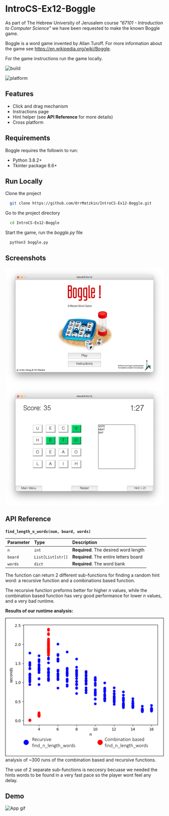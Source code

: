 
# IntroCS-Ex12-Boggle

As part of The Hebrew University of Jerusalem course *"67101 - Introduction to Computer Science"* we have been requested to make the known Boggle game.

Boggle is a word game invented by Allan Turoff. 
For more information about the game see https://en.wikipedia.org/wiki/Boggle.

For the game instructions run the game locally.


![build](https://img.shields.io/badge/build-passing-brightgreen)

![platform](https://camo.githubusercontent.com/fb4912e741e566f3089bd8ca3561a536cc352ecfae75127d2fab3e1852e2234d/68747470733a2f2f696d672e736869656c64732e696f2f62616467652f706c6174666f726d2d6c696e75782532302537432532306d61636f7325323025374325323077696e646f77732d6c6967687467726579) 

## Features

- Click and drag mechanism
- Instractions page
- Hint helper (see **API Reference** for more details)
- Cross platform

## Requirements
Boggle requires the followin to run:

- Python 3.8.2+
- Tkinter package 8.6+

## Run Locally

Clone the project

```bash
  git clone https://github.com/OrrMatzkin/IntroCS-Ex12-Boggle.git
```

Go to the project directory

```bash
  cd IntroCS-Ex12-Boggle
```

Start the game, run the *boggle.py* file

```bash
  python3 boggle.py
```

  
## Screenshots

![main Screenshot](https://github.com/OrrMatzkin/IntroCS-Ex12-Boggle/blob/main/project_extras/Screenshot%202021-10-02%20at%2022.59.41.png?raw=true)
![game Screenshot](https://github.com/OrrMatzkin/IntroCS-Ex12-Boggle/blob/main/project_extras/Screenshot%202021-10-02%20at%2023.03.16.png?raw=true)

## API Reference

**`find_length_n_words(num, board, words)`**

| Parameter | Type     | Description                |
| :-------- | :------- | :------------------------- |
| `n` | `int` | **Required**. The desired word length |
|  `board` | `List[List[str]]` | **Required**. The entire letters board |
| `words` | `dict` | **Required**. The word bank |


The function can return 2 different sub-functions for finding a random hint word: a recursive function and a combinations based function.

The recursive function preforms better for higher *n* values, while the combination based function has very good performance for lower *n* values, and a very bad runtime.

**Results of our runtime analysis:**

![2 functions](https://github.com/OrrMatzkin/IntroCS-Ex12-Boggle/blob/main/project_extras/combinations_based_vs_recursive.png?raw=true)
analysis of ~300 runs of the combination based and recursive functions.

The use of 2 separate sub-functions is neccesry becuase we needed the hints words to be found in a very fast pace so the player wont feel any delay.

## Demo

![App gif](https://github.com/OrrMatzkin/IntroCS-Ex12-Boggle/blob/main/project_extras/boggle_gif.gif?raw=true)

